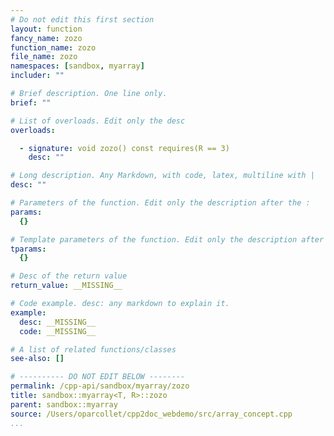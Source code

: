 ```yaml
---
# Do not edit this first section
layout: function
fancy_name: zozo
function_name: zozo
file_name: zozo
namespaces: [sandbox, myarray]
includer: ""

# Brief description. One line only.
brief: ""

# List of overloads. Edit only the desc
overloads:

  - signature: void zozo() const requires(R == 3)
    desc: ""

# Long description. Any Markdown, with code, latex, multiline with |
desc: ""

# Parameters of the function. Edit only the description after the :
params:
  {}

# Template parameters of the function. Edit only the description after the :
tparams:
  {}

# Desc of the return value
return_value: __MISSING__

# Code example. desc: any markdown to explain it.
example:
  desc: __MISSING__
  code: __MISSING__

# A list of related functions/classes
see-also: []

# ---------- DO NOT EDIT BELOW --------
permalink: /cpp-api/sandbox/myarray/zozo
title: sandbox::myarray<T, R>::zozo
parent: sandbox::myarray
source: /Users/oparcollet/cpp2doc_webdemo/src/array_concept.cpp
...
```


